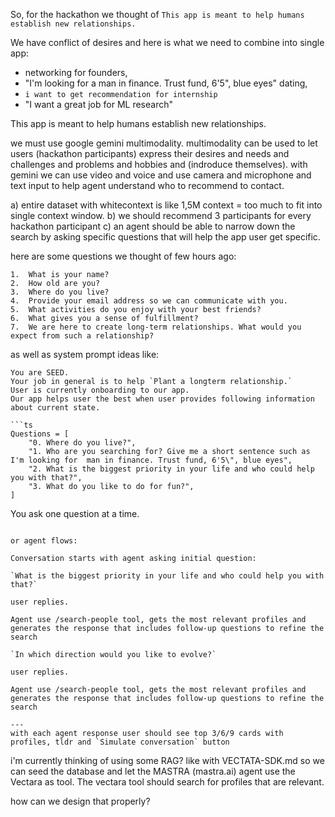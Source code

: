 So, for the hackathon we thought of `This app is meant to help humans establish new relationships.`

We have conflict of desires and here is what we need to combine into single app:

- networking for founders,
- "I'm looking for a man in finance. Trust fund, 6'5", blue eyes" dating,
- `i want to get recommendation for internship`
- "I want a great job for ML research"

This app is meant to help humans establish new relationships.

we must use google gemini multimodality.
multimodality can be used to let users (hackathon participants) express their desires and needs and challenges and problems and hobbies and (indroduce themselves).
with gemini we can use video and voice and use camera and microphone and text input to help agent understand who to recommend to contact.

a) entire dataset with whitecontext is like 1,5M context = too much to fit into single context window.
b) we should recommend 3 participants for every hackathon participant
c) an agent should be able to narrow down the search by asking specific questions that will help the app user get specific.

here are some questions we thought of few hours ago:

```
1.	What is your name?
2.	How old are you?
3.	Where do you live?
4.	Provide your email address so we can communicate with you.
5.	What activities do you enjoy with your best friends?
6.	What gives you a sense of fulfillment?
7.	We are here to create long-term relationships. What would you expect from such a relationship?
```
as well as system prompt ideas like:

```
You are SEED.
Your job in general is to help `Plant a longterm relationship.`
User is currently onboarding to our app.
Our app helps user the best when user provides following information about current state.

```ts
Questions = [
    "0. ⁠⁠Where do you live?",
    "1. Who are you searching for? Give me a short sentence such as I'm looking for  man in finance. Trust fund, 6'5\", blue eyes",
    "2. What is the biggest priority in your life and who could help you with that?",
    "3. What do you like to do for fun?",
]
```

You ask one question at a time.

```

or agent flows:

Conversation starts with agent asking initial question:

`What is the biggest priority in your life and who could help you with that?`

user replies.

Agent use /search-people tool, gets the most relevant profiles and generates the response that includes follow-up questions to refine the search

`⁠In which direction would you like to evolve?`

user replies.

Agent use /search-people tool, gets the most relevant profiles and generates the response that includes follow-up questions to refine the search

---
with each agent response user should see top 3/6/9 cards with profiles, tldr and `Simulate conversation` button

```

i'm currently thinking of using some RAG? like with VECTATA-SDK.md so we can seed the database and let the MASTRA (mastra.ai) agent use the Vectara as tool.
The vectara tool should search for profiles that are relevant.

how can we design that properly?